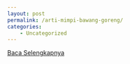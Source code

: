 ```yaml
---
layout: post
permalink: /arti-mimpi-bawang-goreng/
categories:
    - Uncategorized
---
```


[Baca Selengkapnya](/05)